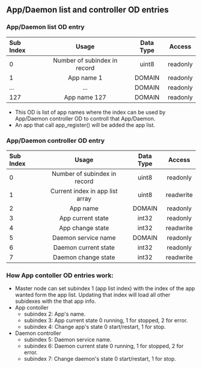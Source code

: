 ## App/Daemon list and controller OD entries
### App/Daemon list OD entry
| Sub Index | Usage                         | Data Type   | Access   |
| :-------- | :---------------------------: | :---------: | :------: |
|     0     | Number of subindex in record  | uint8       | readonly |
|     1     | App name 1                    | DOMAIN      | readonly |
|    ...    | ...                           | DOMAIN      | readonly |
|    127    | App name 127                  | DOMAIN      | readonly |

- This OD is list of app names where the index can be used by App/Daemon controller OD to controll that App/Daemon.
- An app that call app_register() will be added the app list.

### App/Daemon controller OD entry
| Sub Index | Usage                             | Data Type | Access    |
| :-------- | :-------------------------------: | :-------: | :-------: |
|     0     | Number of subindex in record      | uint8     | readonly  |
|     1     | Current index in app list array   | uint8     | readwrite |
|     2     | App name                          | DOMAIN    | readonly  |
|     3     | App current state                 | int32     | readonly  |
|     4     | App change state                  | int32     | readwrite |
|     5     | Daemon service name               | DOMAIN    | readonly  |
|     6     | Daemon current state              | int32     | readonly  |
|     7     | Daemon change state               | int32     | readwrite |

### How App contoller OD entries work:
- Master node can set subindex 1 (app list index) with the index of the app wanted form the app list. Updating that index will load all other subidexes with the that app info.
- App contoller
    - subindex 2: App's name.
    - subindex 3: App current state 0 running, 1 for stopped, 2 for error.
    - subindex 4: Change app's state 0 start/restart, 1 for stop.
- Daemon controller
    - subindex 5: Daemon service name.
    - subindex 6: Daemon current state 0 running, 1 for stopped, 2 for error.
    - subindex 7: Change daemon's state 0 start/restart, 1 for stop.
